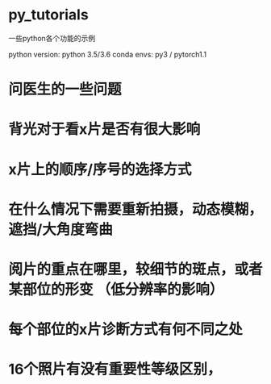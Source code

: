 # py_tutorials
一些python各个功能的示例

python version: python 3.5/3.6
conda envs: py3 / pytorch1.1

# 问医生的一些问题
# 背光对于看x片是否有很大影响
# x片上的顺序/序号的选择方式
# 在什么情况下需要重新拍摄，动态模糊，遮挡/大角度弯曲
# 阅片的重点在哪里，较细节的斑点，或者某部位的形变 （低分辨率的影响）
# 每个部位的x片诊断方式有何不同之处
# 16个照片有没有重要性等级区别，